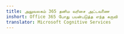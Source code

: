 ```yaml
---
title: அலுவலகம் 365 தனிம வரிசை அட்டவணை
inshort: Office 365 போது பயன்படுத்த எந்த கருவி
translator: Microsoft Cognitive Services
---
```





